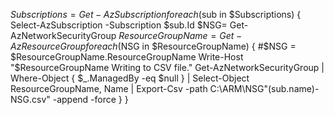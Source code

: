 $Subscriptions = Get-AzSubscription
foreach ($sub in $Subscriptions) {
    Select-AzSubscription -Subscription $sub.Id
    $NSG= Get-AzNetworkSecurityGroup
    $ResourceGroupName = Get-AzResourceGroup
    foreach ($NSG in $ResourceGroupName) {
    #$NSG = $ResourceGroupName.ResourceGroupName
    Write-Host "$ResourceGroupName Writing to CSV file."
    Get-AzNetworkSecurityGroup | Where-Object { $_.ManagedBy -eq $null } | Select-Object ResourceGroupName, Name | Export-Csv -path C:\ARM\NSG\"$($sub.name)-NSG.csv" -append -force
        }
}
